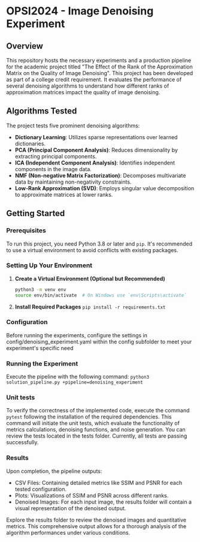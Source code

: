 # OPSI2024 - Image Denoising Experiment

## Overview
This repository hosts the necessary experiments and a production pipeline for the academic project titled "The Effect of the Rank of the Approximation Matrix on the Quality of Image Denoising". This project has been developed as part of a college credit requirement. It evaluates the performance of several denoising algorithms to understand how different ranks of approximation matrices impact the quality of image denoising.

## Algorithms Tested
The project tests five prominent denoising algorithms:
- **Dictionary Learning**: Utilizes sparse representations over learned dictionaries.
- **PCA (Principal Component Analysis)**: Reduces dimensionality by extracting principal components.
- **ICA (Independent Component Analysis)**: Identifies independent components in the image data.
- **NMF (Non-negative Matrix Factorization)**: Decomposes multivariate data by maintaining non-negativity constraints.
- **Low-Rank Approximation (SVD)**: Employs singular value decomposition to approximate matrices at lower ranks.

## Getting Started

### Prerequisites
To run this project, you need Python 3.8 or later and `pip`. It's recommended to use a virtual environment to avoid conflicts with existing packages.

### Setting Up Your Environment
1. **Create a Virtual Environment (Optional but Recommended)**
   ```bash
   python3 -m venv env
   source env/bin/activate  # On Windows use `env\Scripts\activate`
   ```
2. **Install Required Packages**
    ```pip install -r requirements.txt```

### Configuration
Before running the experiments, configure the settings in config/denoising_experiment.yaml within the config subfolder to meet your experiment's specific need

### Running the Experiment
Execute the pipeline with the following command:
```python3 solution_pipeline.py +pipeline=denoising_experiment```

### Unit tests

To verify the correctness of the implemented code, execute the command ```pytest``` following the installation of the required dependencies. This command will initiate the unit tests, which evaluate the functionality of metrics calculations, denoising functions, and noise generation. You can review the tests located in the tests folder. Currently, all tests are passing successfully.

### Results
Upon completion, the pipeline outputs:

- CSV Files: Containing detailed metrics like SSIM and PSNR for each tested configuration.
- Plots: Visualizations of SSIM and PSNR across different ranks.
- Denoised Images: For each input image, the results folder will contain a visual representation of the denoised output.
  
Explore the results folder to review the denoised images and quantitative metrics. This comprehensive output allows for a thorough analysis of the algorithm performances under various conditions.
